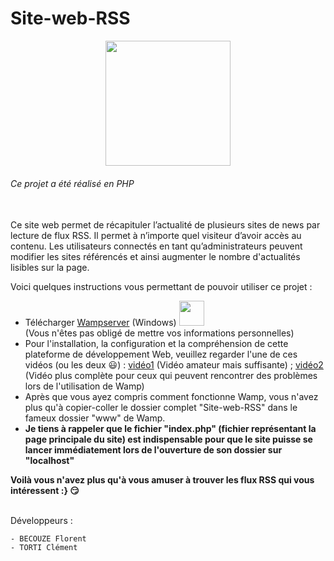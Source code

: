# Site-web-RSS

<p align="center">
  <img src="https://www.icone-png.com/png/52/51512.png" width=200/>
</p>

###### Ce projet a été réalisé en PHP
<br/>
Ce site web permet de récapituler l’actualité de plusieurs sites de news par lecture de flux RSS. Il permet à n’importe quel visiteur d’avoir accès au contenu. Les utilisateurs connectés en tant qu’administrateurs peuvent modifier les sites référencés et ainsi augmenter le nombre d'actualités lisibles sur la page.

Voici quelques instructions vous permettant de pouvoir utiliser ce projet :
* Télécharger [Wampserver](http://www.wampserver.com/) (Windows) <img src="https://upload.wikimedia.org/wikipedia/commons/thumb/f/f8/WampServer-logo.png/220px-WampServer-logo.png" width=40/>
<br/> (Vous n'êtes pas obligé de mettre vos informations personnelles)
* Pour l'installation, la configuration et la compréhension de cette plateforme de développement Web, veuillez regarder l'une de ces vidéos (ou les deux :smiley:) : [vidéo1](https://www.youtube.com/watch?v=90qvw85lSxU) (Vidéo amateur mais suffisante) ; [vidéo2](https://www.youtube.com/watch?v=og-UxyCl3z8) (Vidéo plus complète pour ceux qui peuvent rencontrer des problèmes lors de l'utilisation de Wamp)
* Après que vous ayez compris comment fonctionne Wamp, vous n'avez plus qu'à copier-coller le dossier complet "Site-web-RSS" dans le fameux dossier "www" de Wamp.
* **Je tiens à rappeler que le fichier "index.php" (fichier représentant la page principale du site) est indispensable pour que le site puisse se lancer immédiatement lors de l'ouverture de son dossier sur "localhost"**


**Voilà vous n'avez plus qu'à vous amuser à trouver les flux RSS qui vous intéressent :} :smirk:**


<br/>
Développeurs :

    - BECOUZE Florent
    - TORTI Clément
